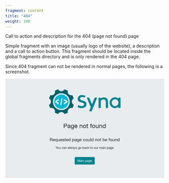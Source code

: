 ```yaml
---
fragment: content
title: "404"
weight: 100
---
```


Call to action and description for the 404 (page not found) page

<!--more-->

Simple fragment with an image (usually logo of the website), a description and a
call to action button. This fragment should be located inside the global
fragments directory and is only rendered in the 404 page.

Since 404 fragment can not be rendered in normal pages, the following is a
screenshot.

![404.png](./404.png)
